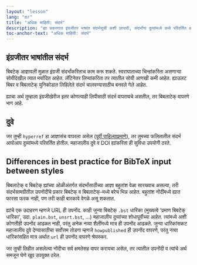 ```yaml
---
layout: "lesson"
lang: "mr"
title: "अधिक माहिती: संदर्भ"
description: "ह्या प्रकरणात इंग्रजीतर भाषांत संदर्भसूची कशी छापावी, संदर्भांना दुव्यांमध्ये कसे परिवर्तित करावे व बिबटेक् बिबलाटेक्-मधील मुख्य फरक आपण पाहूया."
toc-anchor-text: "अधिक माहिती: संदर्भ"
---
```


## इंग्रजीतर भाषांतील संदर्भ

बिबटेक् आज्ञावली मुळात इंग्रजी संदर्भांकरिताच काम करू शकते. स्वराघाताच्या चिन्हांकरिता असणाऱ्या
सोयीदेखील त्यात मर्यादित आहेत. लॅटिनेतर लिप्यांकरिता तर त्यातील सोयी आणखी कमी आहेत. ह्याउलट
बिबर व बिबलाटेक् युनिकोडात लिहिलेले संदर्भ चालवण्यासाठीच बनवले गेले आहेत.

ह्याचा अर्थ तुम्हाला इंग्रजीखेरीज इतर कोणत्याही लिपीसाठी संदर्भ वापरायचे असतील, तर बिबलाटेक्
वापरणे भाग आहे.

## दुवे

जर तुम्ही `hyperref` हा आज्ञासंच वापरला असेल ([पूर्वी पाहिल्याप्रमाणे](more-09)), तर तुमच्या
फलितातील संदर्भ आपोआप दुव्यांमध्ये परिवर्तित होतील. महाजालीय दुवे व DOI ह्यांकरिता ही सुविधा
उपयोगी ठरते.

## Differences in best practice for BibTeX input between styles

बिबलाटेक् व बिबटेक् ह्यांच्या ओळीअंतर्गत संदर्भांसाठीच्या आज्ञा बहुतांश वेळा सारख्याच असल्या, तरी
संदर्भसामग्रीतील उपनोंदींचे प्रकार बिबटेक् व बिबलाटेक्-मध्ये बरेच भिन्न आहेत. बहुतांश नोंदींमध्ये ह्यात
फारसा फरक नाही, पण तरी काही बारकावे वेगळे असू शकतात.

ह्यांचे एक उदाहरण म्हणजे URL ही उपनोंद. काही जुन्या बिबटेक् `.bst` धारिका (मुख्यत्वे 'प्रमाण
बिबटेक् धारिका', उदा. `plain.bst`, `unsrt.bst`, ...) महाजालीय दुव्यांच्या शोधापूर्वीच्या
आहेत. त्यांमध्ये अशी कोणतीही उपनोंद आढळत नाही, परंतु अनेक नव्या शैलींमध्ये मात्र ही उपनोंद
आढळते. जुन्या धारिकांसकट महाजालीय दुवे देण्यासाठीचा सर्वोत्तम तोडगा म्हणजे `howpublished` ही
उपनोंद वापरणे, परंतु नव्या धारिकांसहित मात्र अर्थात `url` ही उपनोंद वापरणे श्रेयस्कर.

जर तुम्ही लिहीत असलेल्या नोंदीचा सर्व क्षमतेसह वापर करायचा असेल, तर त्यातील उपनोंदी व त्यांचे
अर्थ समजून घेणे खूप उपयुक्त ठरेल.
